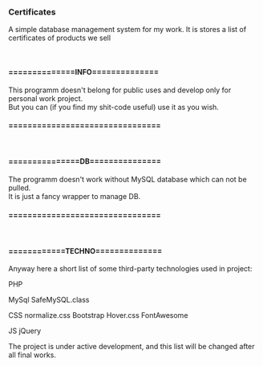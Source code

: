 <H3>Certificates</h3>
<p>A simple database management system for my work. It is stores a list of certificates of products we sell</p><br/>
<h4>==============INFO==============</h4>
<p>This programm doesn't belong for public uses and develop only for personal work project.<br/>But you can (if you find my shit-code useful) use it as you wish.</p>
<h4>================================</h4>
<br/>
<h4>===============DB===============</h4>
<p>The programm doesn't work without MySQL database which can not be pulled.<br/>It is just a fancy wrapper to manage DB.</p>
<h4>================================</h4>
<br/>
<h4>============TECHNO==============</h4>
<p>Anyway here a short list of some third-party technologies used in project:</p>
  PHP
  
  MySql
    SafeMySQL.class
  
  CSS
    normalize.css
    Bootstrap
    Hover.css
    FontAwesome
  
  JS
    jQuery
    
The project is under active development, and this list will be changed after all final works.
